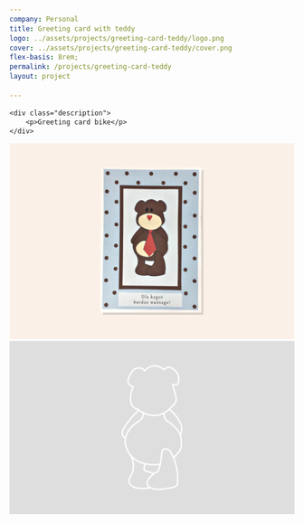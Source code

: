 ```yaml
---
company: Personal
title: Greeting card with teddy
logo: ../assets/projects/greeting-card-teddy/logo.png
cover: ../assets/projects/greeting-card-teddy/cover.png
flex-basis: 8rem;
permalink: /projects/greeting-card-teddy
layout: project

---
```



<div class="details">

	<div class="description">
		<p>Greeting card bike</p>
	</div>
</div>

<div class="project-image">
	<img src="../assets/projects/greeting-card-teddy/cover.png" />
</div>
<div class="project-image">
	<img src="../assets/projects/greeting-card-teddy/1.png" />
</div>
